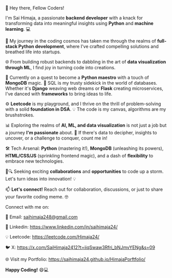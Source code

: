 👋 Hey there, Fellow Coders! 

I'm Sai Himaja, a passionate **backend developer** with a knack for transforming data into meaningful insights using **Python** and **machine learning**. 💻

🚀 My journey in the coding cosmos has taken me through the realms of **full-stack Python development**, where I've crafted compelling solutions and breathed life into startups.

🌐 From building robust backends to dabbling in the art of **data visualization through ML**, I find joy in turning code into creations.

🌟 Currently on a quest to become a **Python maestro** with a touch of **MongoDB** magic. 🍃 SQL is my trusty sidekick in the world of databases. Whether it's **Django** weaving web dreams or **Flask** creating microservices, I've danced with **frameworks** to bring ideas to life.

⚙️ **Leetcode** is my playground, and I thrive on the thrill of problem-solving with a solid **foundation in DSA**. 💡 The code is my canvas, algorithms are my brushstrokes.

📊 Exploring the realms of **AI, ML, and data visualization** is not just a job but a journey **I'm passionate** about. 🌌 If there's data to decipher, insights to uncover, or a challenge to conquer, count me in!

🛠️ Tech Arsenal: **Python** (mastering it!), **MongoDB** (unleashing its powers), **HTML/CSS/JS** (sprinkling frontend magic), and a dash of **flexibility** to embrace new technologies.

🏹🔍 Seeking exciting **collaborations** and **opportunities** to code up a storm. Let's turn ideas into innovation! 💡

📫 **Let's connect!** Reach out for collaboration, discussions, or just to share your favorite coding meme. 🤓

Connect with me on:

📧 Email: saihimaja248@gmail.com

🤝 Linkedin: https://www.linkedin.com/in/saihimaja24/

💡 Leetcode: https://leetcode.com/Himaja24/

🐦 X: https://x.com/SaiHimaja2412?t=iiqSwaw3Rfri_bNJmvYENg&s=09

🌐 Visit my Portfolio: https://saihimaja24.github.io/HimajaPorftfolio/

**Happy Coding!** 😄💻
